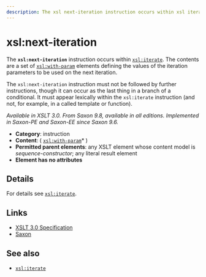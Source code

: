 ```yaml
---
description: The xsl next-iteration instruction occurs within xsl iterate
---
```


# xsl:next-iteration

The **`xsl:next-iteration`** instruction occurs within [`xsl:iterate`](xsl-iterate.md). The contents are a set of [`xsl:with-param`](xsl-with-param.md) elements defining the values of the iteration parameters to be used on the next iteration.

The `xsl:next-iteration` instruction must not be followed by further instructions, though it can occur as the last thing in a branch of a conditional. It must appear lexically within the `xsl:iterate` instruction (and not, for example, in a called template or function).

_Available in XSLT 3.0. From Saxon 9.8, available in all editions. Implemented in Saxon-PE and Saxon-EE since Saxon 9.6._

- **Category**: instruction
- **Content**: ( [`xsl:with-param`](xsl-with-param.md)\* )
- **Permitted parent elements**: any XSLT element whose content model is _sequence-constructor_; any literal result element
- **Element has no attributes**

## Details

For details see [`xsl:iterate`](xsl-iterate.md).

## Links

- [XSLT 3.0 Specification](http://www.w3.org/TR/xslt-30/#element-next-iteration)
- [Saxon](https://www.saxonica.com/html/documentation/xsl-elements/next-iteration.html)

## See also

- [`xsl:iterate`](xsl-iterate.md)
